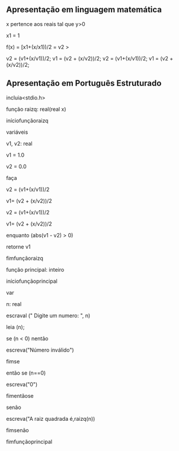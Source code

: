 ## Apresentação em linguagem matemática

x pertence aos reais tal que y>0


x1 = 1

f(x) = [x1+(x/x1))/2 = v2 > 

v2 = (v1+(x/v1))/2;
v1 = (v2 + (x/v2))/2;
v2 = (v1+(x/v1))/2;
v1 = (v2 + (x/v2))/2;


## Apresentação em Português Estruturado

incluia<stdio.h>

 função raizq: real(real x)

iníciofunçãoraizq

 variáveis 
 
  v1, v2: real

  v1 = 1.0
  
  v2 = 0.0
  
  faça
   
   v2 = (v1+(x/v1))/2
              
   v1= (v2 + (x/v2))/2
              
   v2 = (v1+(x/v1))/2
              
   v1= (v2 + (x/v2))/2
              
   enquanto (abs(v1 - v2) > 0)
        
   retorne v1
        
fimfunçãoraizq

função principal: inteiro

iníciofunçãoprincipal

  var 

   n: real

   escraval (" Digite um numero: ", n)

   leia (n);

  se (n < 0) nentão

   escreva("Número inválido")
  
  fimse
  
  então se (n==0)

   escreva("0")
  
  fimentãose
  
  senão 

   escreva("A raiz quadrada é,raizq(n))
  
  fimsenão

fimfunçãoprincipal



